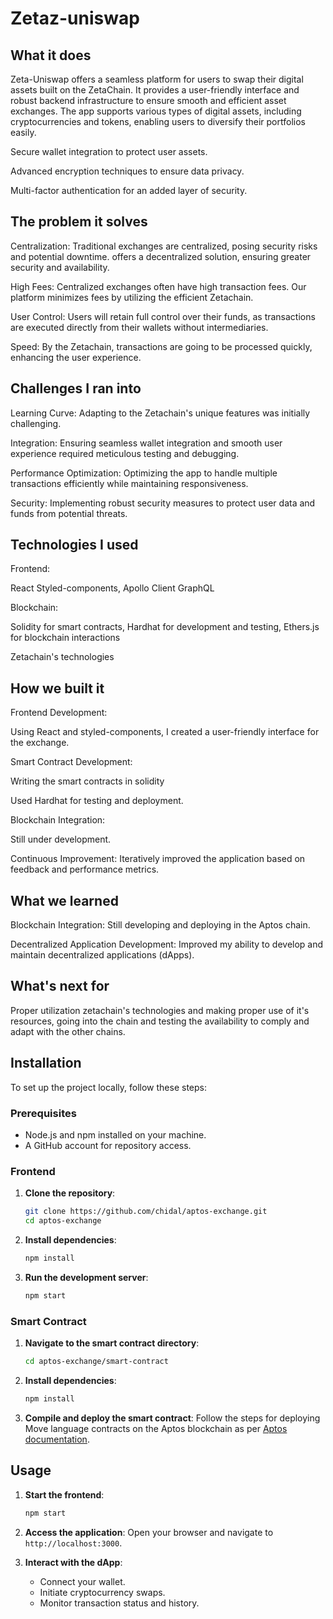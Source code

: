 # Zetaz-uniswap 

## What it does

Zeta-Uniswap offers a seamless platform for users to swap their digital assets built on the ZetaChain. It provides a user-friendly interface and robust backend infrastructure to ensure smooth and efficient asset exchanges. The app supports various types of digital assets, including cryptocurrencies and tokens, enabling users to diversify their portfolios easily.

Secure wallet integration to protect user assets.

Advanced encryption techniques to ensure data privacy.

Multi-factor authentication for an added layer of security.

## The problem it solves

Centralization: Traditional exchanges are centralized, posing security risks and potential downtime.  offers a decentralized solution, ensuring greater security and availability.

High Fees: Centralized exchanges often have high transaction fees. Our platform minimizes fees by utilizing the efficient Zetachain.

User Control: Users will retain full control over their funds, as transactions are executed directly from their wallets without intermediaries.

Speed: By the Zetachain, transactions are going to be processed quickly, enhancing the user experience.



## Challenges I ran into

Learning Curve: Adapting to the Zetachain's unique features was initially challenging.

Integration: Ensuring seamless wallet integration and smooth user experience required meticulous testing and debugging.

Performance Optimization: Optimizing the app to handle multiple transactions efficiently while maintaining responsiveness.

Security: Implementing robust security measures to protect user data and funds from potential threats.





## Technologies I used
Frontend:

React Styled-components, Apollo Client GraphQL

Blockchain:

Solidity for smart contracts, Hardhat for development and testing, Ethers.js for blockchain interactions

Zetachain's technologies

## How we built it

Frontend Development:

Using React and styled-components, I created a user-friendly interface for the exchange.

Smart Contract Development:

Writing the smart contracts in solidity

Used Hardhat for testing and deployment.

Blockchain Integration:

Still under development.

Continuous Improvement: Iteratively improved the application based on feedback and performance metrics.



## What we learned

Blockchain Integration: Still developing and deploying in the Aptos chain.

Decentralized Application Development: Improved my ability to develop and maintain decentralized applications (dApps).



## What's next for

Proper utilization zetachain's technologies and making proper use of it's resources, going into the chain and testing the availability to comply and adapt with the other chains.


## Installation

To set up the project locally, follow these steps:

### Prerequisites

- Node.js and npm installed on your machine.
- A GitHub account for repository access.

### Frontend

1. **Clone the repository**:
   ```bash
   git clone https://github.com/chidal/aptos-exchange.git
   cd aptos-exchange
   ```

2. **Install dependencies**:
   ```bash
   npm install
   ```

3. **Run the development server**:
   ```bash
   npm start
   ```

### Smart Contract

1. **Navigate to the smart contract directory**:
   ```bash
   cd aptos-exchange/smart-contract
   ```

2. **Install dependencies**:
   ```bash
   npm install
   ```

3. **Compile and deploy the smart contract**:
   Follow the steps for deploying Move language contracts on the Aptos blockchain as per [Aptos documentation](https://aptos.dev/move/move-on-aptos/).

## Usage

1. **Start the frontend**:
   ```bash
   npm start
   ```

2. **Access the application**:
   Open your browser and navigate to `http://localhost:3000`.

3. **Interact with the dApp**:
   - Connect your wallet.
   - Initiate cryptocurrency swaps.
   - Monitor transaction status and history.



